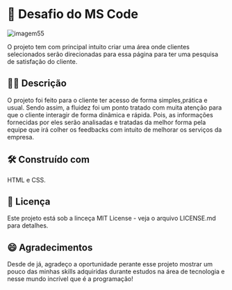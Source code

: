 # 🚀 Desafio do MS Code
![imagem55](https://user-images.githubusercontent.com/117332778/212917367-7f1fd486-571a-44a9-a048-b82d52243f1a.png)

O projeto tem com principal intuito criar uma área onde clientes selecionados serão direcionadas para essa página para ter uma pesquisa de satisfação do cliente.
## 👨‍💻 Descrição
O projeto foi feito para o cliente ter acesso de forma simples,prática e usual. Sendo assim, a fluidez foi um ponto tratado com muita atenção para que o cliente interagir de forma dinâmica e rápida. Pois, as informações fornecidas por eles serão analisadas e tratadas da melhor forma pela equipe que irá colher os feedbacks com intuito de melhorar os serviços da empresa.

## 🛠️ Construído com
 HTML e CSS.

## 📄 Licença
 Este projeto está sob a linceça MIT License -  veja o arquivo LICENSE.md para detalhes.
 
 ## 😄 Agradecimentos
 Desde de já, agradeço a oportunidade perante esse projeto mostrar um pouco das minhas skills adquiridas durante estudos na área de tecnologia e nesse mundo incrível que é a programação!

